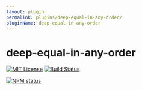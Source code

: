 ```yaml
---
layout: plugin
permalink: plugins/deep-equal-in-any-order/
pluginName: deep-equal-in-any-order
---
```


# deep-equal-in-any-order

[![MIT License](https://img.shields.io/badge/license-mit-green.svg?style=flat-square)](https://opensource.org/licenses/MIT)
[![Build Status](https://travis-ci.org/oprogramador/deep-equal-in-any-order.svg?branch=master)](https://travis-ci.org/oprogramador/deep-equal-in-any-order
)

[![NPM status](https://nodei.co/npm/deep-equal-in-any-order.png?downloads=true&stars=true)](https://npmjs.org/package/deep-equal-in-any-order
)

